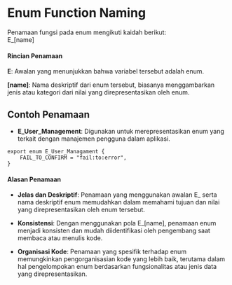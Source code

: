 # Enum Function Naming

Penamaan fungsi pada enum mengikuti kaidah berikut:\
E_[name]

#### Rincian Penamaan
**E**: Awalan yang menunjukkan bahwa variabel tersebut adalah enum.

**[name]**: Nama deskriptif dari enum tersebut, biasanya menggambarkan jenis atau kategori dari nilai yang direpresentasikan oleh enum.

## Contoh Penamaan
- **E_User_Management**: Digunakan untuk merepresentasikan enum yang terkait dengan manajemen pengguna dalam aplikasi.
```tsx
export enum E_User_Managament {
    FAIL_TO_CONFIRM = "fail:to:error",
}
```

#### Alasan Penamaan
- **Jelas dan Deskriptif**: Penamaan yang menggunakan awalan E_ serta nama deskriptif enum memudahkan dalam memahami tujuan dan nilai yang direpresentasikan oleh enum tersebut.

- **Konsistensi**: Dengan menggunakan pola E_[name], penamaan enum menjadi konsisten dan mudah diidentifikasi oleh pengembang saat membaca atau menulis kode.

- **Organisasi Kode**: Penamaan yang spesifik terhadap enum memungkinkan pengorganisasian kode yang lebih baik, terutama dalam hal pengelompokan enum berdasarkan fungsionalitas atau jenis data yang direpresentasikan.

